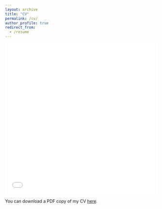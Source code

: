 ```yaml
---
layout: archive
title: "CV"
permalink: /cv/
author_profile: true
redirect_from:
  - /resume
---
```



<iframe src="/files/CV_WillMaslanka.pdf" width="100%" height="500" frameborder="no" border="0" marginwidth="0" marginheight="0"></iframe>

You can download a PDF copy of my CV [here](/files/CV_WillMaslanka.pdf).

